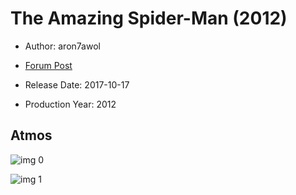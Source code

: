 # The Amazing Spider-Man (2012)

* Author: aron7awol

* [Forum Post](https://www.avsforum.com/threads/bass-eq-for-filtered-movies.2995212/post-58237786)

* Release Date: 2017-10-17
* Production Year: 2012

## Atmos

![img 0](https://i.imgur.com/nNNMoah.jpg)

![img 1](https://i.imgur.com/pAjDzHj.jpg)

